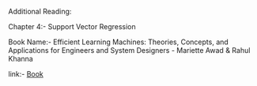 Additional Reading:

Chapter 4:- Support Vector Regression

Book Name:-
Efficient Learning Machines: Theories, Concepts, and Applications for Engineers and System Designers - Mariette Awad & Rahul Khanna

link:- <a href="https://core.ac.uk/download/pdf/81523322.pdf">Book</a>

